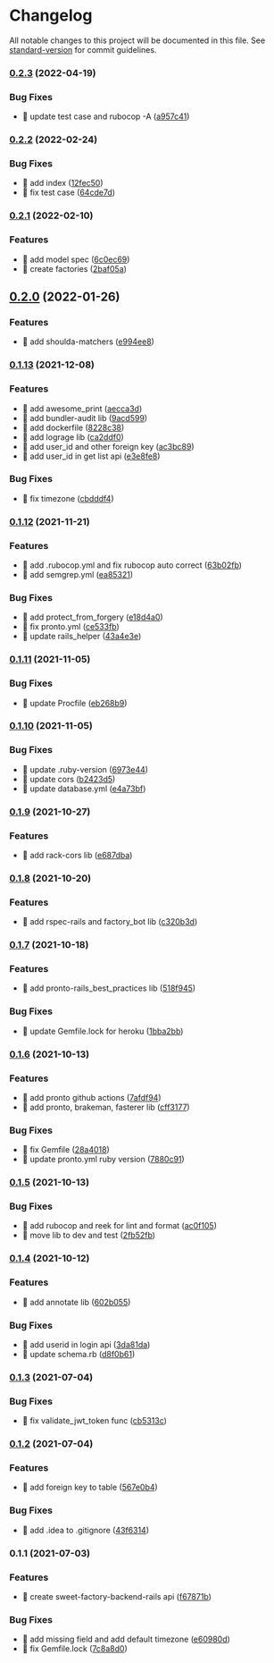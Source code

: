 # Changelog

All notable changes to this project will be documented in this file. See [standard-version](https://github.com/conventional-changelog/standard-version) for commit guidelines.

### [0.2.3](https://github.com/yeukfei02/sweet-factory-backend-rails/compare/v0.2.2...v0.2.3) (2022-04-19)


### Bug Fixes

* 🐛 update test case and rubocop -A ([a957c41](https://github.com/yeukfei02/sweet-factory-backend-rails/commit/a957c4165b9f3c1bcf200ef104bcd7a79f57e625))

### [0.2.2](https://github.com/yeukfei02/sweet-factory-backend-rails/compare/v0.2.1...v0.2.2) (2022-02-24)


### Bug Fixes

* 🐛 add index ([12fec50](https://github.com/yeukfei02/sweet-factory-backend-rails/commit/12fec50b9e247e4fc82139cbb80b3618bfe80dbf))
* 🐛 fix test case ([64cde7d](https://github.com/yeukfei02/sweet-factory-backend-rails/commit/64cde7d162144c5631bfaf21dcf4b544fdaed699))

### [0.2.1](https://github.com/yeukfei02/sweet-factory-backend-rails/compare/v0.2.0...v0.2.1) (2022-02-10)


### Features

* 🎸 add model spec ([6c0ec69](https://github.com/yeukfei02/sweet-factory-backend-rails/commit/6c0ec69702bbabf4fd064756ed387ecbb46c370a))
* 🎸 create factories ([2baf05a](https://github.com/yeukfei02/sweet-factory-backend-rails/commit/2baf05aaa7a448af487065a4de7b64546acdc518))

## [0.2.0](https://github.com/yeukfei02/sweet-factory-backend-rails/compare/v0.1.13...v0.2.0) (2022-01-26)


### Features

* 🎸 add shoulda-matchers ([e994ee8](https://github.com/yeukfei02/sweet-factory-backend-rails/commit/e994ee8b48083359c93340af7bc70b8a7557f545))

### [0.1.13](https://github.com/yeukfei02/sweet-factory-backend-rails/compare/v0.1.12...v0.1.13) (2021-12-08)


### Features

* 🎸 add awesome_print ([aecca3d](https://github.com/yeukfei02/sweet-factory-backend-rails/commit/aecca3d8a52878e84c4f7ec246ddb5a6c7204cd1))
* 🎸 add bundler-audit lib ([9acd599](https://github.com/yeukfei02/sweet-factory-backend-rails/commit/9acd5997631072885ea2ea3535b73ce251613053))
* 🎸 add dockerfile ([8228c38](https://github.com/yeukfei02/sweet-factory-backend-rails/commit/8228c3805ca95b63983405ba56f55702752e4064))
* 🎸 add lograge lib ([ca2ddf0](https://github.com/yeukfei02/sweet-factory-backend-rails/commit/ca2ddf02a1aa4e3f53af029c8ce9f3374ed148a0))
* 🎸 add user_id and other foreign key ([ac3bc89](https://github.com/yeukfei02/sweet-factory-backend-rails/commit/ac3bc89f4de78ef80d9eeae9b55b7a81bef1d0a9))
* 🎸 add user_id in get list api ([e3e8fe8](https://github.com/yeukfei02/sweet-factory-backend-rails/commit/e3e8fe899d367bb01454bd03485c7711c9808fb3))


### Bug Fixes

* 🐛 fix timezone ([cbdddf4](https://github.com/yeukfei02/sweet-factory-backend-rails/commit/cbdddf4ebaad1f65a59922ce856d10099c73e247))

### [0.1.12](https://github.com/yeukfei02/sweet-factory-backend-rails/compare/v0.1.11...v0.1.12) (2021-11-21)


### Features

* 🎸 add .rubocop.yml and fix rubocop auto correct ([63b02fb](https://github.com/yeukfei02/sweet-factory-backend-rails/commit/63b02fbd3730fb749063d7fcc86c04291c28db4e))
* 🎸 add semgrep.yml ([ea85321](https://github.com/yeukfei02/sweet-factory-backend-rails/commit/ea853215ab0e6217d31fcfe3c8b2748d0827d0b9))


### Bug Fixes

* 🐛 add protect_from_forgery ([e18d4a0](https://github.com/yeukfei02/sweet-factory-backend-rails/commit/e18d4a0ddf1e5747ea0d604776ff0cd1ac1b3967))
* 🐛 fix pronto.yml ([ce533fb](https://github.com/yeukfei02/sweet-factory-backend-rails/commit/ce533fb2d47e6a28d2e365927b8359cb80cc51ed))
* 🐛 update rails_helper ([43a4e3e](https://github.com/yeukfei02/sweet-factory-backend-rails/commit/43a4e3e01df12ff15a8254125968e54855b686e4))

### [0.1.11](https://github.com/yeukfei02/sweet-factory-backend-rails/compare/v0.1.10...v0.1.11) (2021-11-05)


### Bug Fixes

* 🐛 update Procfile ([eb268b9](https://github.com/yeukfei02/sweet-factory-backend-rails/commit/eb268b9596ccdb89ca2b790cc0e97398db313c07))

### [0.1.10](https://github.com/yeukfei02/sweet-factory-backend-rails/compare/v0.1.9...v0.1.10) (2021-11-05)


### Bug Fixes

* 🐛 update .ruby-version ([6973e44](https://github.com/yeukfei02/sweet-factory-backend-rails/commit/6973e4406430aead9b6d31a4286e541f7c7ec4f9))
* 🐛 update cors ([b2423d5](https://github.com/yeukfei02/sweet-factory-backend-rails/commit/b2423d5864ec8c561a08090e5a2d28c01c0c70f2))
* 🐛 update database.yml ([e4a73bf](https://github.com/yeukfei02/sweet-factory-backend-rails/commit/e4a73bf2e7d881ee309cc6462266a616a00347d3))

### [0.1.9](https://github.com/yeukfei02/sweet-factory-backend-rails/compare/v0.1.8...v0.1.9) (2021-10-27)


### Features

* 🎸 add rack-cors lib ([e687dba](https://github.com/yeukfei02/sweet-factory-backend-rails/commit/e687dba5ae7d51a0526532c4c8e26b0fe73dfd8f))

### [0.1.8](https://github.com/yeukfei02/sweet-factory-backend-rails/compare/v0.1.7...v0.1.8) (2021-10-20)


### Features

* 🎸 add rspec-rails and factory_bot lib ([c320b3d](https://github.com/yeukfei02/sweet-factory-backend-rails/commit/c320b3d56e39a5df2e8165ade17497d9ab695e5f))

### [0.1.7](https://github.com/yeukfei02/sweet-factory-backend-rails/compare/v0.1.6...v0.1.7) (2021-10-18)


### Features

* 🎸 add pronto-rails_best_practices lib ([518f945](https://github.com/yeukfei02/sweet-factory-backend-rails/commit/518f945d9a174d96816a76db3dddca2318842c12))


### Bug Fixes

* 🐛 update Gemfile.lock for heroku ([1bba2bb](https://github.com/yeukfei02/sweet-factory-backend-rails/commit/1bba2bb607fdc684a52c5cf53b8e4fb8d169575d))

### [0.1.6](https://github.com/yeukfei02/sweet-factory-backend-rails/compare/v0.1.5...v0.1.6) (2021-10-13)


### Features

* 🎸 add pronto github actions ([7afdf94](https://github.com/yeukfei02/sweet-factory-backend-rails/commit/7afdf94c70cb2bfc98c851c129bafa1049c27c39))
* 🎸 add pronto, brakeman, fasterer lib ([cff3177](https://github.com/yeukfei02/sweet-factory-backend-rails/commit/cff31778a9787f74ceb77e8f95c7ec68ae602022))


### Bug Fixes

* 🐛 fix Gemfile ([28a4018](https://github.com/yeukfei02/sweet-factory-backend-rails/commit/28a40181234b5e94f8dc281ee8599faa63052be4))
* 🐛 update pronto.yml ruby version ([7880c91](https://github.com/yeukfei02/sweet-factory-backend-rails/commit/7880c919929a678443c1c0f12e76ae41eefe28c1))

### [0.1.5](https://github.com/yeukfei02/sweet-factory-backend-rails/compare/v0.1.4...v0.1.5) (2021-10-13)


### Bug Fixes

* 🐛 add rubocop and reek for lint and format ([ac0f105](https://github.com/yeukfei02/sweet-factory-backend-rails/commit/ac0f10529cfdd6ce787f5cbd78012bb88d523497))
* 🐛 move lib to dev and test ([2fb52fb](https://github.com/yeukfei02/sweet-factory-backend-rails/commit/2fb52fb5c3a8f56492ccffc86a58dca9fc3dfacb))

### [0.1.4](https://github.com/yeukfei02/sweet-factory-backend-rails/compare/v0.1.3...v0.1.4) (2021-10-12)


### Features

* 🎸 add annotate lib ([602b055](https://github.com/yeukfei02/sweet-factory-backend-rails/commit/602b0559941fd1cc218103f4106bf849080faf83))


### Bug Fixes

* 🐛 add userid in login api ([3da81da](https://github.com/yeukfei02/sweet-factory-backend-rails/commit/3da81da50eb9281dcde877fd333d673e0cb32d49))
* 🐛 update schema.rb ([d8f0b61](https://github.com/yeukfei02/sweet-factory-backend-rails/commit/d8f0b61323c3c51cbf19d7740f1b60a4eb3d8885))

### [0.1.3](https://github.com/yeukfei02/sweet-factory-backend-rails/compare/v0.1.2...v0.1.3) (2021-07-04)


### Bug Fixes

* 🐛 fix validate_jwt_token func ([cb5313c](https://github.com/yeukfei02/sweet-factory-backend-rails/commit/cb5313cd966e26b84706558504e03addf471850d))

### [0.1.2](https://github.com/yeukfei02/sweet-factory-backend-rails/compare/v0.1.1...v0.1.2) (2021-07-04)


### Features

* 🎸 add foreign key to table ([567e0b4](https://github.com/yeukfei02/sweet-factory-backend-rails/commit/567e0b4cb76d23cb856bc1d2a977ee973506d44b))


### Bug Fixes

* 🐛 add .idea to .gitignore ([43f6314](https://github.com/yeukfei02/sweet-factory-backend-rails/commit/43f63148199ae42d6663779d54ac795b7bef3c18))

### 0.1.1 (2021-07-03)


### Features

* 🎸 create sweet-factory-backend-rails api ([f67871b](https://github.com/yeukfei02/sweet-factory-backend-rails/commit/f67871bd9434d5f6947d3893fb2589b962394bd9))


### Bug Fixes

* 🐛 add missing field and add default timezone ([e60980d](https://github.com/yeukfei02/sweet-factory-backend-rails/commit/e60980d3ec2b72efc723f681a632dc41e99c8469))
* 🐛 fix Gemfile.lock ([7c8a8d0](https://github.com/yeukfei02/sweet-factory-backend-rails/commit/7c8a8d0cd8d0862ff7abb7dbec4082ce1fb9fc65))
